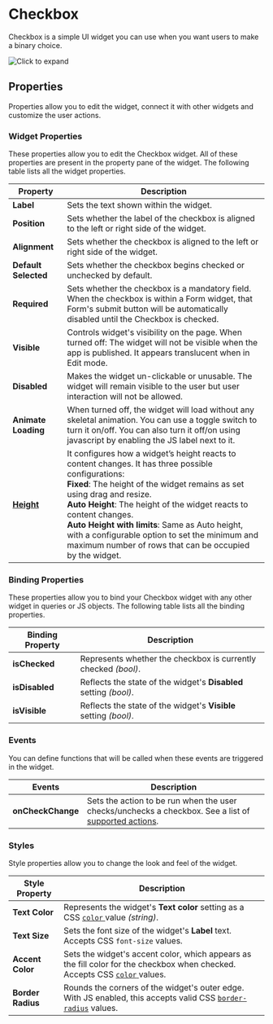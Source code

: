 # Checkbox

Checkbox is a simple UI widget you can use when you want users to make a binary choice.

![Click to expand](/img/checkbox.gif)

## Properties

Properties allow you to edit the widget, connect it with other widgets and customize the user actions.

### Widget Properties

These properties allow you to edit the Checkbox widget. All of these properties are present in the property pane of the widget. The following table lists all the widget properties.

| Property             | Description                                                                                                                                                                                            |
| -------------------- | ------------------------------------------------------------------------------------------------------------------------------------------------------------------------------------------------------ |
| **Label**            | Sets the text shown within the widget.  |
| **Position**         | Sets whether the label of the checkbox is aligned to the left or right side of the widget.  |
| **Alignment**        | Sets whether the checkbox is aligned to the left or right side of the widget.  |
| **Default Selected** | Sets whether the checkbox begins checked or unchecked by default.  |
| **Required**         | Sets whether the checkbox is a mandatory field. When the checkbox is within a Form widget, that Form's submit button will be automatically disabled until the Checkbox is checked. |
| **Visible**          | Controls widget's visibility on the page. When turned off: The widget will not be visible when the app is published. It appears translucent when in Edit mode.  |
| **Disabled**         | Makes the widget un-clickable or unusable. The widget will remain visible to the user but user interaction will not be allowed.   |
| **Animate Loading**  | When turned off, the widget will load without any skeletal animation. You can use a toggle switch to turn it on/off. You can also turn it off/on using javascript by enabling the JS label next to it. |
| [**Height**](./README.md#height)        | It configures how a widget’s height reacts to content changes. It has three possible configurations:<br/>**Fixed**: The height of the widget remains as set using drag and resize.<br/>**Auto Height**: The height of the widget reacts to content changes.<br/>  **Auto Height with limits**: Same as Auto height, with a configurable option to set the minimum and maximum number of rows that can be occupied by the widget.                                      |



### Binding Properties

These properties allow you to bind your Checkbox widget with any other widget in queries or JS objects. The following table lists all the binding properties.

| Binding Property | Description                                                       |
| ---------------- | ----------------------------------------------------------------- |
| **isChecked**    | Represents whether the checkbox is currently checked _(bool)_.    |
| **isDisabled**   | Reflects the state of the widget's **Disabled** setting _(bool)_. |
| **isVisible**    | Reflects the state of the widget's **Visible** setting _(bool)_.  |

### Events

You can define functions that will be called when these events are triggered in the widget.

| Events            | Description                                                                                                                                   |
| ----------------- | --------------------------------------------------------------------------------------------------------------------------------------------- |
| **onCheckChange** | Sets the action to be run when the user checks/unchecks a checkbox. See a list of [supported actions](../appsmith-framework/widget-actions/). |

### Styles

Style properties allow you to change the look and feel of the widget.

| Style Property    | Description                                                                                                                                                                          |
| ----------------- | ------------------------------------------------------------------------------------------------------------------------------------------------------------------------------------ |
| **Text Color**    | Represents the widget's **Text color** setting as a CSS [`color` ](https://developer.mozilla.org/en-US/docs/Web/CSS/color)value _(string)_.                                          |
| **Text Size**     | Sets the font size of the widget's **Label** text. Accepts CSS `font-size` values.                                                                                                   |
| **Accent Color**  | Sets the widget's accent color, which appears as the fill color for the checkbox when checked. Accepts CSS [`color` ](https://developer.mozilla.org/en-US/docs/Web/CSS/color)values. |
| **Border Radius** | Rounds the corners of the widget's outer edge. With JS enabled, this accepts valid CSS [`border-radius`](https://developer.mozilla.org/en-US/docs/Web/CSS/border-radius) values.     |
